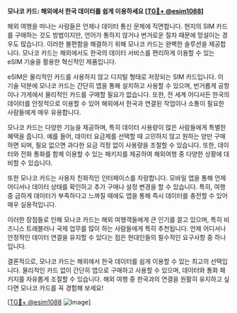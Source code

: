 **모나코 카드: 해외에서 한국 데이터를 쉽게 이용하세요 [[TG💪+ @esim1088](https://t.me/s/esim1088)]**

해외 여행을 떠나는 사람들은 언제나 데이터 통신 문제에 직면합니다. 현지의 SIM 카드를 구매하는 것도 방법이지만, 언어가 통하지 않거나 번거로운 절차 때문에 망설이는 경우도 많습니다. 이러한 불편함을 해결하기 위해 모나코 카드는 완벽한 솔루션을 제공합니다. 모나코 카드는 해외에서도 한국의 데이터 서비스를 편리하게 이용할 수 있는 eSIM 기술을 활용한 혁신적인 제품입니다.

eSIM은 물리적인 카드를 사용하지 않고 디지털 형태로 저장되는 SIM 카드입니다. 이 기술 덕분에 모나코 카드는 간단히 앱을 통해 설치하고 사용할 수 있으며, 번거롭게 공항이나 가게에서 물리적인 카드를 구매할 필요가 없습니다. 또한, 전 세계 어디서든 한국의 데이터를 안정적으로 이용할 수 있어 해외에서 한국과 연결된 작업이나 소통이 필요한 사람들에게 매우 유용합니다.

모나코 카드는 다양한 기능을 제공하며, 특히 데이터 사용량이 많은 사람들에게 특별한 혜택을 줍니다. 예를 들어, 데이터 요금제를 선택할 때 고민하지 않고 원하는 양만 구매하면 되며, 필요 없으면 과다한 요금 걱정 없이 사용량을 조절할 수 있습니다. 또한, 데이터와 전화 통화를 함께 이용할 수 있는 패키지를 제공하여 해외여행 중 다양한 상황에 대비할 수 있습니다.

또한 모나코 카드는 사용자 친화적인 인터페이스를 자랑합니다. 모바일 앱을 통해 언제 어디서나 데이터 상태를 확인하고 추가 구매나 설정 변경을 할 수 있습니다. 특히, 여행 중 급하게 데이터가 부족하다고 느껴질 때에도 앱을 통해 즉시 데이터를 충전할 수 있어 매우 실용적입니다.

이러한 장점들로 인해 모나코 카드는 해외 여행객들에게 큰 인기를 끌고 있으며, 특히 비즈니스 트래블러나 국제 업무를 많이 하는 사람들에게 특히 추천됩니다. 언제 어디서나 안정적인 데이터 연결을 유지할 수 있다는 점은 현대인들의 필수적인 요구사항 중 하나입니다.

결론적으로, 모나코 카드는 해외에서 한국 데이터를 쉽게 이용할 수 있는 최고의 선택입니다. 물리적인 카드 없이 간단히 앱으로 구매하고 사용할 수 있으며, 데이터와 통화 패키지를 자유롭게 조절할 수 있습니다. 해외 여행 중 한국과의 연결을 원활히 유지하고 싶다면 모나코 카드를 꼭 경험해 보세요!

[[TG💪+ @esim1088](https://t.me/s/esim1088) ![Image](https://i.postimg.cc/Y0z9fWf4/image.png)]